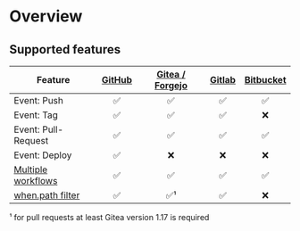 # Overview

## Supported features

| Feature | [GitHub](github/) | [Gitea / Forgejo](gitea/) | [Gitlab](gitlab/) | [Bitbucket](bitbucket/) |
| --- | :---: | :---: | :---: | :---: |
| Event: Push | :white_check_mark: | :white_check_mark: | :white_check_mark: | :white_check_mark: |
| Event: Tag | :white_check_mark: | :white_check_mark: | :white_check_mark: | :x: |
| Event: Pull-Request | :white_check_mark: | :white_check_mark: | :white_check_mark: | :white_check_mark: |
| Event: Deploy | :white_check_mark: | :x: | :x: | :x: |
| [Multiple workflows](../../20-usage/25-workflows.md) | :white_check_mark: | :white_check_mark: | :white_check_mark: | :white_check_mark: |
| [when.path filter](../../20-usage/20-workflow-syntax.md#path) | :white_check_mark: | :white_check_mark:¹ | :white_check_mark: | :x: |

¹ for pull requests at least Gitea version 1.17 is required
